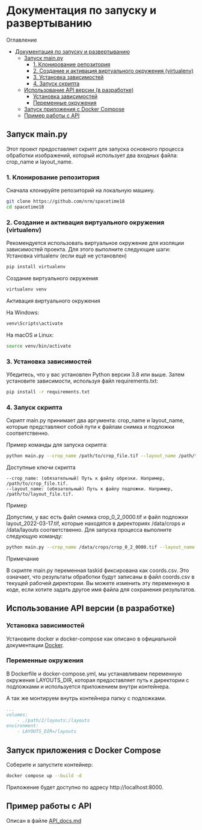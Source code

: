 # Документация по запуску и развертыванию

Оглавление
- [Документация по запуску и развертыванию](#документация-по-запуску-и-развертыванию)
  - [Запуск main.py](#запуск-mainpy)
    - [1. Клонирование репозитория](#1-клонирование-репозитория)
    - [2. Создание и активация виртуального окружения (virtualenv)](#2-создание-и-активация-виртуального-окружения-virtualenv)
    - [3. Установка зависимостей](#3-установка-зависимостей)
    - [4. Запуск скрипта](#4-запуск-скрипта)
  - [Использование API версии (в разработке)](#использование-api-версии-в-разработке)
    - [Установка зависимостей](#установка-зависимостей)
    - [Переменные окружения](#переменные-окружения)
  - [Запуск приложения с Docker Compose](#запуск-приложения-с-docker-compose)
  - [Пример работы с API](#пример-работы-с-api)

## Запуск main.py

Этот проект предоставляет скрипт для запуска основного процесса обработки изображений, который использует два входных файла: crop_name и layout_name.

### 1. Клонирование репозитория

Сначала клонируйте репозиторий на локальную машину.

```sh
git clone https://github.com/nrm/spacetime18
cd spacetime18
```

### 2. Создание и активация виртуального окружения (virtualenv)

Рекомендуется использовать виртуальное окружение для изоляции зависимостей проекта. Для этого выполните следующие шаги:
Установка virtualenv (если ещё не установлен)

```sh
pip install virtualenv
```

Создание виртуального окружения

```sh
virtualenv venv
```

Активация виртуального окружения

На Windows:

```sh
venv\Scripts\activate
```

На macOS и Linux:

```sh
source venv/bin/activate
```


### 3. Установка зависимостей

Убедитесь, что у вас установлен Python версии 3.8 или выше. Затем установите зависимости, используя файл requirements.txt:

```sh
pip install -r requirements.txt
```

### 4. Запуск скрипта

Скрипт main.py принимает два аргумента: crop_name и layout_name, которые представляют собой пути к файлам снимка и подложки соответственно.

Пример команды для запуска скрипта:

```sh
python main.py --crop_name /path/to/crop_file.tif --layout_name /path/to/layout_file.tif
```

Доступные ключи скрипта

    --crop_name: (обязательный) Путь к файлу обрезки. Например, /path/to/crop_file.tif.
    --layout_name: (обязательный) Путь к файлу подложки. Например, /path/to/layout_file.tif.

Пример

Допустим, у вас есть файл снимка crop_0_2_0000.tif и файл подложки layout_2022-03-17.tif, которые находятся в директориях /data/crops и /data/layouts соответственно. Для запуска процесса выполните следующую команду:

```sh
python main.py --crop_name /data/crops/crop_0_2_0000.tif --layout_name /data/layouts/layout_2022-03-17.tif
```

Примечание

В скрипте main.py переменная taskid фиксирована как coords.csv. Это означает, что результаты обработки будут записаны в файл coords.csv в текущей рабочей директории. Вы можете изменить эту переменную в коде, если хотите задать другое имя файла для сохранения результатов.




## Использование API версии (в разработке)

### Установка зависимостей

Установите docker и docker-compose как описано в официальной документации [Docker](https://docs.docker.com/compose/install/).

### Переменные окружения

В Dockerfile и docker-compose.yml, мы устанавливаем переменную окружения LAYOUTS_DIR, которая предоставляет путь к директории с подложками и используется приложением внутри контейнера.

А так же монтируем внутрь контейнера папку с подложками.

```yaml
...
volumes:
    - ./path/2/layouts:/layouts
environment:
    - LAYOUTS_DIR=/layouts
```

## Запуск приложения с Docker Compose

Соберите и запустите контейнер:

```sh
docker compose up --build -d
```

Приложение будет доступно по адресу http://localhost:8000.

## Пример работы с API

 Описан в файле [API_docs.md](API_docs.md)
